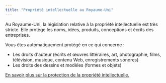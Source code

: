 ```yaml
---
title: "Propriété intellectuelle au Royaume-Uni"
---
```


Au Royaume-Uni, la législation relative à la propriété intellectuelle est très stricte. Elle protège les noms, idées, produits, conceptions et écrits des entreprises. 

Vous êtes automatiquement protégé en ce qui concerne :

- Les droits d'auteur (écrits et œuvres littéraires, art, photographie, films, télévision, musique, contenu Web, enregistrements sonores)
- Les droits des dessins et modèles (formes et objets)

[En savoir plus sur la protection de la propriété intellectuelle.](https://www.gov.uk/intellectual-property-an-overview/what-ip-is)
